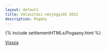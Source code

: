 ```yaml
---
layout: default
title: Választási névjegyzék 2022
description: Pogány
---
```


{% include settlementHTMLs/Pogaany.html %}

[Vissza](../)
